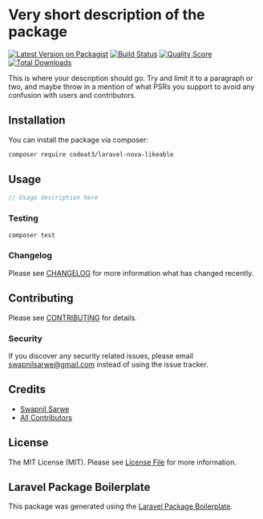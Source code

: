 # Very short description of the package

[![Latest Version on Packagist](https://img.shields.io/packagist/v/codeat3/laravel-nova-likeable.svg?style=flat-square)](https://packagist.org/packages/codeat3/laravel-nova-likeable)
[![Build Status](https://img.shields.io/travis/codeat3/laravel-nova-likeable/master.svg?style=flat-square)](https://travis-ci.org/codeat3/laravel-nova-likeable)
[![Quality Score](https://img.shields.io/scrutinizer/g/codeat3/laravel-nova-likeable.svg?style=flat-square)](https://scrutinizer-ci.com/g/codeat3/laravel-nova-likeable)
[![Total Downloads](https://img.shields.io/packagist/dt/codeat3/laravel-nova-likeable.svg?style=flat-square)](https://packagist.org/packages/codeat3/laravel-nova-likeable)

This is where your description should go. Try and limit it to a paragraph or two, and maybe throw in a mention of what PSRs you support to avoid any confusion with users and contributors.

## Installation

You can install the package via composer:

```bash
composer require codeat3/laravel-nova-likeable
```

## Usage

``` php
// Usage description here
```

### Testing

``` bash
composer test
```

### Changelog

Please see [CHANGELOG](CHANGELOG.md) for more information what has changed recently.

## Contributing

Please see [CONTRIBUTING](CONTRIBUTING.md) for details.

### Security

If you discover any security related issues, please email swapnilsarwe@gmail.com instead of using the issue tracker.

## Credits

- [Swapnil Sarwe](https://github.com/codeat3)
- [All Contributors](../../contributors)

## License

The MIT License (MIT). Please see [License File](LICENSE.md) for more information.

## Laravel Package Boilerplate

This package was generated using the [Laravel Package Boilerplate](https://laravelpackageboilerplate.com).